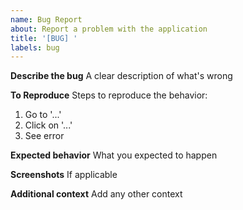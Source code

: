```yaml
---
name: Bug Report
about: Report a problem with the application
title: '[BUG] '
labels: bug
---
```


**Describe the bug**
A clear description of what's wrong

**To Reproduce**
Steps to reproduce the behavior:
1. Go to '...'
2. Click on '...'
3. See error

**Expected behavior**
What you expected to happen

**Screenshots**
If applicable

**Additional context**
Add any other context
